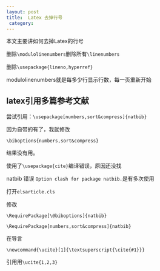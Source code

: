 ```yaml
---
layout: post
title:  Latex 去掉行号 
 category:  
---
```


本文主要讲如何去掉Latex的行号


<!--more-->

删除`\modulolinenumbers`删除所有`\linenumbers`

删除`\usepackage{lineno,hyperref}`

modulolinenumbers就是每多少行显示行数，每一页重新开始

## latex引用多篇参考文献

尝试引用：`\usepackage[numbers,sort&compress]{natbib}`

因为自带的有了，我就修改

```
\biboptions{numbers,sort&compress}

```

结果没有用。


使用了`\usepackage{cite}`编译错误，原因还没找

natbib 错误 `Option clash for package natbib.`是有多次使用

打开`elsarticle.cls`

修改
```
\RequirePackage[\@biboptions]{natbib}

```
```
\RequirePackage[numbers,sort&compress]{natbib}

```
在导言

```
\newcommand{\ucite}[1]{\textsuperscript{\cite{#1}}}

```

引用用`\ucite{1,2,3}`

